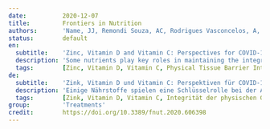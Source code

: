 ```yaml
---
date:          2020-12-07
title:         Frontiers in Nutrition
authors:       'Name, JJ, Remondi Souza, AC, Rodrigues Vasconcelos, A, et al.'
status:        default
en:
  subtitle:    'Zinc, Vitamin D and Vitamin C: Perspectives for COVID-19 With a Focus on Physical Tissue Barrier Integrity'
  description: 'Some nutrients play key roles in maintaining the integrity and function of the immune system, presenting synergistic actions in steps determinant for the immune response. Among these elements, zinc and vitamins C and D stand out for having immunomodulatory functions and for playing roles in preserving physical tissue barriers. Considering the COVID-19 pandemic, nutrients that can optimize the immune system to prevent or lower the risk of severe progression and prognosis of this viral infection become relevant. Thus, the present review aims to provide a comprehensive overview of the roles of zinc and vitamins C and D in the immune response to viral infections, focusing on the synergistic action of these nutrients in the maintenance of physical tissue barriers, such as the skin and mucous membranes. The evidence found in the literature shows that deficiency of one or more of these three elements compromises the immune response, making an individual more vulnerable to viral infections and to a worse disease prognosis. Thus, during the COVID-19 pandemic, the adequate intake of zinc and vitamins C and D may represent a promising pharmacological tool due to the high demand for these nutrients in the case of contact with the virus and onset of the inflammatory process. Ongoing clinical trials will help to clarify the role of these nutrients for COVID-19 management.'
  tags:        [Zinc, Vitamin D, Vitamin C, Physical Tissue Barrier Integrity, Immune System]
de:
  subtitle:    'Zink, Vitamin D und Vitamin C: Perspektiven für COVID-19 mit Schwerpunkt auf der Integrität der physischen Gewebeschranke'
  description: 'Einige Nährstoffe spielen eine Schlüsselrolle bei der Aufrechterhaltung der Integrität und der Funktion des Immunsystems, indem sie synergistische Wirkungen bei den für die Immunantwort entscheidenden Schritten entfalten. Unter diesen Elementen ragen Zink und die Vitamine C und D heraus, da sie immunmodulatorische Funktionen haben und eine Rolle bei der Erhaltung der physischen Gewebebarrieren spielen. In Anbetracht der COVID-19-Pandemie sind Nährstoffe, die das Immunsystem optimieren können, um das Risiko eines schweren Verlaufs und die Prognose dieser Virusinfektion zu verhindern oder zu senken, von Bedeutung. Ziel der vorliegenden Übersichtsarbeit ist daher, einen umfassenden Überblick über die Rolle von Zink und den Vitaminen C und D bei der Immunantwort auf Virusinfektionen zu geben, wobei der Schwerpunkt auf der synergistischen Wirkung dieser Nährstoffe bei der Aufrechterhaltung der physischen Gewebsbarrieren wie der Haut und der Schleimhäute liegt. Aus der Literatur geht hervor, dass ein Mangel an einem oder mehreren dieser drei Elemente die Immunreaktion beeinträchtigt, so dass eine Person anfälliger für Virusinfektionen wird und eine schlechtere Krankheitsprognose hat. Daher könnte während der COVID-19-Pandemie die ausreichende Zufuhr von Zink und den Vitaminen C und D ein vielversprechendes pharmakologisches Mittel darstellen, da der Bedarf an diesen Nährstoffen im Falle eines Kontakts mit dem Virus und dem Beginn des Entzündungsprozesses hoch ist. Laufende klinische Studien werden dazu beitragen, die Rolle dieser Nährstoffe bei der Behandlung von COVID-19 zu klären.' 
  tags:        [Zink, Vitamin D, Vitamin C, Integrität der physischen Gewebebarriere, Immunsystem]
group:         'Treatments'
credit:        https://doi.org/10.3389/fnut.2020.606398
---
```

